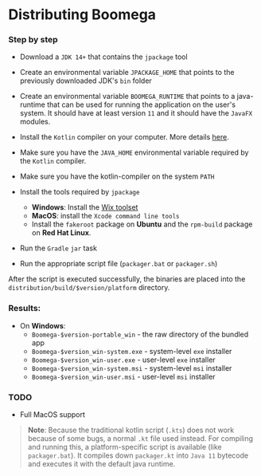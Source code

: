 # Distributing Boomega

### Step by step
* Download a `JDK 14+` that contains the `jpackage` tool
* Create an environmental variable `JPACKAGE_HOME` that points to the previously downloaded JDK's `bin` folder
* Create an environmental variable `BOOMEGA_RUNTIME` that points to a java-runtime that can be used for running
the application on the user's system. It should have at least version `11` and it should have the `JavaFX` modules.


* Install the `Kotlin` compiler on your computer. More details [here](https://kotlinlang.org/docs/command-line.html#install-the-compiler).
* Make sure you have the `JAVA_HOME` environmental variable required by the `Kotlin` compiler.
* Make sure you have the kotlin-compiler on the system `PATH`

* Install the tools required by `jpackage`
  * **Windows**: Install the [Wix toolset](http://wixtoolset.org/)
  * **MacOS**: install the `Xcode command line tools`
  * Install the `fakeroot` package on **Ubuntu** and the `rpm-build` package on **Red Hat Linux**.

* Run the `Gradle` `jar` task
* Run the appropriate script file (`packager.bat` or `packager.sh`)

After the script is executed successfully, the binaries are placed into the `distribution/build/$version/platform` directory.

### Results:
* On **Windows**:
    * `Boomega-$version-portable_win` - the raw directory of the bundled app
    * `Boomega-$version_win-system.exe` - system-level `exe` installer
    * `Boomega-$version_win-user.exe` - user-level `exe` installer
    * `Boomega-$version_win-system.msi` - system-level `msi` installer
    * `Boomega-$version_win-user.msi` - user-level `msi` installer
  
### TODO
* Full MacOS support

> **Note**: Because the traditional kotlin script (`.kts`) does not work because of some bugs, a normal `.kt` file used instead.
> For compiling and running this, a platform-specific script is available (like `packager.bat`). It compiles down `packager.kt`
> into `Java 11` bytecode and executes it with the default java runtime.
